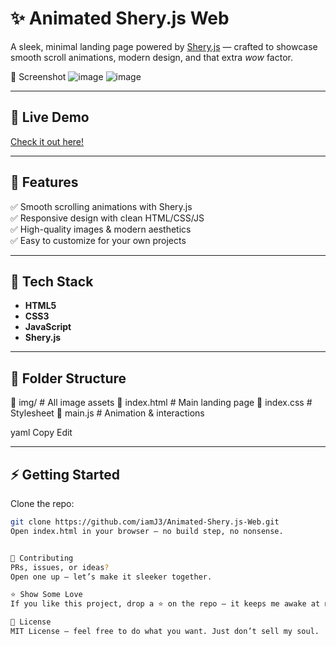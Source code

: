 # ✨ Animated Shery.js Web

A sleek, minimal landing page powered by [Shery.js](https://sheryjs.com/) — crafted to showcase smooth scroll animations, modern design, and that extra *wow* factor.


🎨 Screenshot
![image](https://github.com/user-attachments/assets/2d6316dc-7486-485c-b15e-61964968f831)
![image](https://github.com/user-attachments/assets/1dd0a5a0-77c6-4412-bbda-826d4b89b464)


---

## 🚀 Live Demo

[Check it out here!](#) <!-- Add your deployed link when you have one -->

---

## 📌 Features

✅ Smooth scrolling animations with Shery.js  
✅ Responsive design with clean HTML/CSS/JS  
✅ High-quality images & modern aesthetics  
✅ Easy to customize for your own projects

---

## 🧩 Tech Stack

- **HTML5**
- **CSS3**
- **JavaScript**
- **Shery.js**

---

## 📂 Folder Structure

📁 img/ # All image assets
📄 index.html # Main landing page
📄 index.css # Stylesheet
📄 main.js # Animation & interactions

yaml
Copy
Edit

---

## ⚡ Getting Started

Clone the repo:
```bash
git clone https://github.com/iamJ3/Animated-Shery.js-Web.git
Open index.html in your browser — no build step, no nonsense.


🤝 Contributing
PRs, issues, or ideas?
Open one up — let’s make it sleeker together.

⭐ Show Some Love
If you like this project, drop a ⭐ on the repo — it keeps me awake at night coding more fun stuff.

📜 License
MIT License — feel free to do what you want. Just don’t sell my soul.
